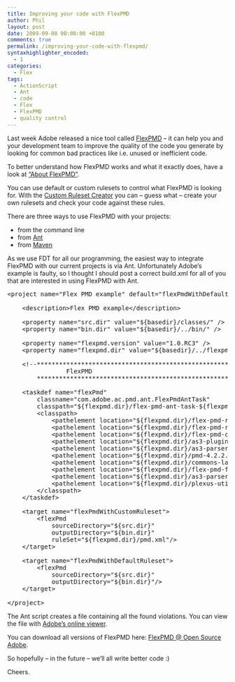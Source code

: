 ```yaml
---
title: Improving your code with FlexPMD
author: Phil
layout: post
date: 2009-09-08 00:00:00 +0100
comments: true
permalink: /improving-your-code-with-flexpmd/
syntaxhighlighter_encoded:
  - 1
categories:
  - Flex
tags:
  - ActionScript
  - Ant
  - code
  - Flex
  - FlexPMD
  - quality control
---
```

Last week Adobe released a nice tool called <a href="http://opensource.adobe.com/wiki/display/flexpmd/FlexPMD" target="_blank">FlexPMD</a> &#8211; it can help you and your development team to improve the quality of the code you generate by looking for common bad practices like i.e. unused or inefficient code.

To better understand how FlexPMD works and what it exactly does, have a look at <a href="http://opensource.adobe.com/wiki/display/flexpmd/About" target="_blank">&#8220;About FlexPMD&#8221;</a>.

You can use default or custom rulesets to control what FlexPMD is looking for. With the <a href="http://opensource.adobe.com/svn/opensource/flexpmd/bin/flex-pmd-ruleset-creator.html" target="_blank">Custom Ruleset Creator</a> you can &#8211; guess what &#8211; create your own rulesets and check your code against these rules.

There are three ways to use FlexPMD with your projects:

*   from the command line
*   from <a href="http://ant.apache.org/" target="_blank">Ant</a>
*   from <a href="http://maven.apache.org/" target="_blank">Maven</a>

<!--more-->

As we use FDT for all our programming, the easiest way to integrate FlexPMD with our current projects is via Ant. Unfortunately Adobe&#8217;s example is faulty, so I thought I should post a correct build.xml for all of you that are interested in using FlexPMD with Ant.

<pre class="brush: xml; title: ; wrap-lines: false; notranslate" title="">&lt;project name="Flex PMD example" default="flexPmdWithDefaultRuleset" basedir="." &gt;

    &lt;description&gt;Flex PMD example&lt;/description&gt;

    &lt;property name="src.dir" value="${basedir}/classes/" /&gt;
    &lt;property name="bin.dir" value="${basedir}/../bin/" /&gt;
	
    &lt;property name="flexpmd.version" value="1.0.RC3" /&gt;
    &lt;property name="flexpmd.dir" value="${basedir}/../flexpmd" /&gt;

    &lt;!--**************************************************** 
                FlexPMD
        *****************************************************--&gt;

    &lt;taskdef name="flexPmd" 
		classname="com.adobe.ac.pmd.ant.FlexPmdAntTask" 
		classpath="${flexpmd.dir}/flex-pmd-ant-task-${flexpmd.version}.jar"&gt;
        &lt;classpath&gt;
            &lt;pathelement location="${flexpmd.dir}/flex-pmd-ruleset-api-${flexpmd.version}.jar"/&gt;
            &lt;pathelement location="${flexpmd.dir}/flex-pmd-ruleset-${flexpmd.version}.jar"/&gt;
            &lt;pathelement location="${flexpmd.dir}/flex-pmd-core-${flexpmd.version}.jar"/&gt;
            &lt;pathelement location="${flexpmd.dir}/as3-plugin-utils-${flexpmd.version}.jar"/&gt;
            &lt;pathelement location="${flexpmd.dir}/as3-parser-${flexpmd.version}.jar"/&gt;
            &lt;pathelement location="${flexpmd.dir}/pmd-4.2.2.jar"/&gt;
            &lt;pathelement location="${flexpmd.dir}/commons-lang-2.4.jar"/&gt;
            &lt;pathelement location="${flexpmd.dir}/flex-pmd-files-${flexpmd.version}.jar"/&gt;
            &lt;pathelement location="${flexpmd.dir}/as3-parser-api-${flexpmd.version}.jar"/&gt;
            &lt;pathelement location="${flexpmd.dir}/plexus-utils-1.0.2.jar"/&gt;
        &lt;/classpath&gt;
    &lt;/taskdef&gt;

    &lt;target name="flexPmdWithCustomRuleset"&gt;
        &lt;flexPmd 
            sourceDirectory="${src.dir}" 
            outputDirectory="${bin.dir}" 
            ruleSet="${flexpmd.dir}/pmd.xml"/&gt;
    &lt;/target&gt;

    &lt;target name="flexPmdWithDefaultRuleset"&gt;
        &lt;flexPmd 
            sourceDirectory="${src.dir}" 
            outputDirectory="${bin.dir}"/&gt;
    &lt;/target&gt;

&lt;/project&gt;
</pre>

The Ant script creates a file containing all the found violations. You can view the file with <a href="http://opensource.adobe.com/svn/opensource/flexpmd/bin/flex-pmd-violations-viewer.html" target="_blank">Adobe&#8217;s online viewer</a>.

You can download all versions of FlexPMD here: <a href="http://opensource.adobe.com/wiki/display/flexpmd/Downloads" target="_blank">FlexPMD @ Open Source Adobe</a>.

So hopefully &#8211; in the future &#8211; we&#8217;ll all write better code :)

Cheers. 